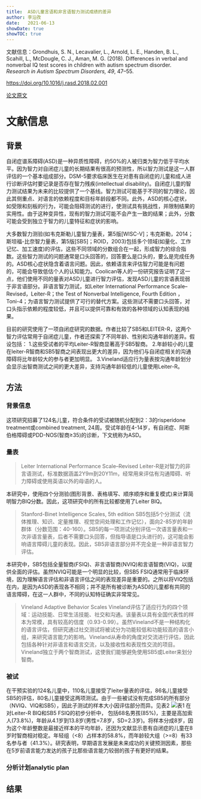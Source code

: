 ```yaml
---
title:  ASD儿童言语和非言语智力测试成绩的差异
author: 李沿孜
date:   2021-06-13
showDate: true 
showTOC: true
---
```

文献信息：Grondhuis, S.  N.,  Lecavalier, L.,  Arnold, L. E.,  Handen, B. L., Scahill, L.,  McDougle, C.  J.,  Aman, M. G. (2018). Differences in verbal and nonverbal IQ test scores in children with autism spectrum disorder. *Research in Autism Spectrum Disorders, 49*, 47–55. 

https://doi.org/10.1016/j.rasd.2018.02.001 

[论文原文](../Source_Files/2021-06-13-LYZ1.pdf)


# 文献信息
## 背景
自闭症谱系障碍(ASD)是一种异质性障碍，约50%的人被归类为智力低于平均水平。因为智力对自闭症儿童的长期结果有很高的预测性，所以智力测试是这一人群评估的一个基本组成部分。DSM-5要求临床医生在对患有自闭症的儿童和成人进行诊断评估时要记录是否存在智力残疾(intellectual disability)。自闭症儿童的智力测试结果为未来的比较提供了一个基线。智力测试可能基于不同的智力理论，因此其侧重点、对语言的依赖程度和目标年龄段都不同。此外，ASD的核心症状，如受限和刻板的行为，可能会阻碍测试的进行，使测试具有挑战性，并限制结果的实用性。由于这种变异性，现有的智力测试可能不会产生一致的结果；此外，分数可能会受到独立于智力的儿童特征和症状的影响。

大多数智力测验(如韦克斯勒儿童智力量表，第5版[WISC-V]；韦克斯勒，2014；斯坦福-比奈智力量表，第5版[SB5]；ROID，2003)包括多个领域(如量化、工作记忆、加工速度)的评估，这些不同领域的分数组合在一起，形成智力的综合指数。这些智力测试的问题通常是口头回答的，回答要么是口头的，要么是完成任务的。ASD核心症状隐含着语言问题。因此，依赖语言来评估智力可能是有问题的，可能会导致低估个人的认知能力。Coolican等人的一份研究报告证明了这一点，他们使用不同的量表对ASD儿童进行智力评估，发现ASD儿童的言语表现弱于非言语部分。非语言智力测试，如Leiter International Performance Scale–Revised，Leiter-R；the Test of Nonverbal Intelligence, Fourth Edition ，Toni-4；为语言智力测试提供了可行的替代方案。这些测试不需要口头回答，对口头指示依赖的程度较低，并且可以提供可靠和有效的各种领域的认知表现的结果。

目前的研究使用了一项自闭症研究的数据。作者比较了SB5和LEITER-R，这两个智力评估常用于自闭症儿童，作者还探索了不同年龄、性别和沟通年龄的差异。假设包括：
1.这些受试者的平均Leiter-R智商显著高于SB5智商。
2.年龄较小的儿童在leiter-R智商和SB5智商之间表现出更大的差异，因为他们与自闭症相关的沟通障碍将比年龄较大的参与者更加明显。
3.Vineland适应行为量表按沟通年龄划分会显示出智商测试之间的更大差异，支持沟通年龄较低的儿童使用Leiter-R。

## 方法
### 背景信息
这项研究招募了124名儿童，符合条件的受试被随机分配到2：3的risperidone treatment或combined treatment, 24周。受试年龄在4-14岁，有自闭症、阿斯伯格障碍或PDD-NOS(智商≥35)的诊断，下文统称为ASD。
### 量表
> Leiter International Performance Scale–Revised
> Leiter-R是对智力的非言语测试，标准数据涵盖2Y9m到20Y11m，经常用来评估有沟通障碍、听力障碍或使用英语以外的母语的人。

本研究中，使用四个分测验(图形背景、表格填写、顺序顺序和重复模式)来计算简明智力BIQ分数。因此，这项研究中的所有比较都使用了Leiter BIQ。
> Stanford-Binet Intelligence Scales, 5th edition
> SB5包括5个分测试（流体推理、知识、定量推理、视觉空间处理和工作记忆），面向2-85岁的年龄群体（分数范围：40-160）。SB5的每一项测试分别评估一次语言量表和一次非语言量表，后者不需要口头回答，但指导语是口头进行的，这可能会影响语言障碍儿童的表现。因此，SB5非语言部分并不完全是一种非语言智力评估。

本研究中，SB5包括全量智商(FSIQ)、非言语智商(NVIQ)和言语智商(VIQ)，以提供全面的评估。虽然NVIQ可能是一个明显的比较，但SB5 FSIQ通常用于临床环境，因为理解语言评估和非语言评估之间的表现差异是重要的。之所以将VIQ包括在内，是因为ASD的表现各不相同；并不是所有被诊断为ASD的儿童都有共同的语言障碍，在这一人群中，不同的认知特征确实非常常见。
> Vineland Adaptive Behavior Scales
> Vineland评估了适应行为的四个领域：运动技能、日常生活技能、社交和沟通。该量表以具有全国代表性的样本为常模，具有较高的信度（0.93-0.99）。虽然Vineland不是一种结构化的语言评估，但研究通过社交测试将被试分为功能较低和功能较高的语言小组，来研究语言能力的影响。Vineland从寿命的角度对交流进行评估，因此包括各种针对非语言和语言交流，以及接收性和表现性交流的项目。Vineland独立于两个智商测试，这使我们能够避免使用SB5或Leiter来划分智商。

### 被试
在干预实验的124名儿童中，110名儿童接受了leiter量表的评估，86名儿童接受SB5的评估，80名儿童接受这两项测试。由于一些被试没有完成SB5的所有部分（NVIQ、VIQ和SB5），因此子测试的样本大小因评估部分而异。见表2
![表1](../Supporting_Information/2021-06-13-LYZ1-Table1.png)
在对Leiter-R BIQ和SB5 FSIQ的初步分析中， 包括68名男孩(85%)，主要是高加索人(73.8%)，年龄从4.1岁到13.8岁(男性=7.8岁，SD=2.3岁)。将样本分成8岁，因为这个年龄整数是最接近样本的平均年龄，还因为文献显示患有自闭症的儿童在8岁时智商相对稳定。年轻组（<8）占样本的58.8%，而年龄较大组（>=8）有33名参与者（41.3%）。研究表明，早期语言发展是未来成功的关键预测因素，那些在5岁前语言能力发达的孩子比那些语言能力较弱的孩子有更好的结果。
### 分析计划analytic plan
## 结果
